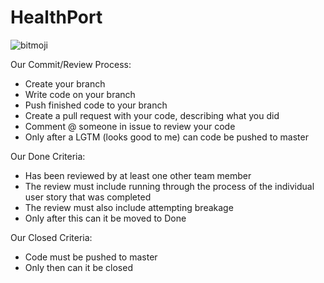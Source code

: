 # HealthPort

![bitmoji](https://render.bitstrips.com/v2/cpanel/9900e206-8e57-4079-846e-23178d0164c3-cdbe2b7c-88da-48cd-8e59-bc0e45fdb391-v1.png?transparent=1&palette=1&width=246)

Our Commit/Review Process:
- Create your branch
- Write code on your branch
- Push finished code to your branch
- Create a pull request with your code, describing what you did
- Comment @ someone in issue to review your code
- Only after a LGTM (looks good to me) can code be pushed to master

Our Done Criteria:
- Has been reviewed by at least one other team member
- The review must include running through the process of the individual user story that was completed
- The review must also include attempting breakage
- Only after this can it be moved to Done

Our Closed Criteria:
- Code must be pushed to master
- Only then can it be closed
